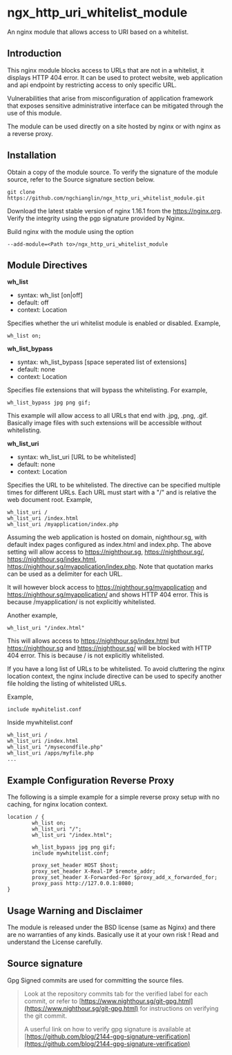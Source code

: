 # ngx_http_uri_whitelist_module
An nginx module that allows access to URI based on a whitelist. 

## Introduction
This nginx module blocks access to URLs that are not in a whitelist, it displays HTTP 404 error. It can be used to protect website, 
web application and api endpoint by restricting access to only specific URL. 

Vulnerabilities that arise from misconfiguration of application framework that exposes sensitive administrative interface 
can be mitigated through the use of this module. 

The module can be used directly on a site hosted by nginx or with nginx as a reverse proxy. 

## Installation

Obtain a copy of the module source. To verify the signature of the module source, refer to the Source signature section below.

    git clone https://github.com/ngchianglin/ngx_http_uri_whitelist_module.git
    
Download the latest stable version of nginx 1.16.1 from the https://nginx.org. Verify the integrity using the pgp signature 
provided by Nginx. 

Build nginx with the module using the option

    --add-module=<Path to>/ngx_http_uri_whitelist_module
    
## Module Directives

**wh_list**

* syntax: wh_list [on|off]
* default: off
* context: Location

Specifies whether the uri whitelist module is enabled or disabled. Example, 

    wh_list on; 

**wh_list_bypass**

* syntax: wh_list_bypass [space seperated list of extensions]
* default: none
* context: Location

Specifies file extensions that will bypass the whitelisting. For example, 

    wh_list_bypass jpg png gif;

This example will allow access to all URLs that end with .jpg, .png, .gif. Basically image files with such extensions will be 
accessible without whitelisting. 

**wh_list_uri**

* syntax: wh_list_uri [URL to be whitelisted]
* default: none
* context: Location

Specifies the URL to be whitelisted. The directive can be specified multiple times for different URLs. Each URL must start with 
a "/" and is relative the web document root. Example, 

    wh_list_uri /
    wh_list_uri /index.html
    wh_list_uri /myapplication/index.php
 
Assuming the web application is hosted on domain, nighthour.sg, with default index pages configured as index.html and index.php.
The above setting will allow access to https://nighthour.sg, https://nighthour.sg/, https://nighthour.sg/index.html, 
https://nighthour.sg/myapplication/index.php. Note that quotation marks can be used as a delimiter for each URL.  

It will however block access to https://nighthour.sg/myapplication and https://nighthour.sg/myapplication/ and shows HTTP 404 
error. This is because /myapplication/ is not explicitly whitelisted. 

Another example, 

    wh_list_uri "/index.html"

This will allows access to https://nighthour.sg/index.html but https://nighthour.sg and https://nighthour.sg/ will be blocked with
HTTP 404 error. This is because / is not explicitly whitelisted. 

If you have a long list of URLs to be whitelisted. To avoid cluttering the nginx location context, the nginx include directive can
be used to specify another file holding the listing of whitelisted URLs. 

Example, 

    include mywhitelist.conf

Inside mywhitelist.conf 

    wh_list_uri /
    wh_list_uri /index.html
    wh_list_uri "/mysecondfile.php"
    wh_list_uri /apps/myfile.php
    ...


## Example Configuration Reverse Proxy

The following is a simple example for a simple reverse proxy setup with no caching, for nginx location context. 

    location / {
            wh_list on;
            wh_list_uri "/";
            wh_list_uri "/index.html";
            
            wh_list_bypass jpg png gif; 
            include mywhitelist.conf; 

            proxy_set_header HOST $host;
            proxy_set_header X-Real-IP $remote_addr;
            proxy_set_header X-Forwarded-For $proxy_add_x_forwarded_for;
            proxy_pass http://127.0.0.1:8080;
    }


## Usage Warning and Disclaimer

The module is released under the BSD license (same as Nginx) and there are no warranties of any kinds. 
Basically use it at your own risk ! Read and understand the License carefully.

## Source signature
Gpg Signed commits are used for committing the source files.

> Look at the repository commits tab for the verified label for each commit, or refer to [https://www.nighthour.sg/git-gpg.html](https://www.nighthour.sg/git-gpg.html) for instructions on verifying the git commit.
>
> A userful link on how to verify gpg signature is available at [https://github.com/blog/2144-gpg-signature-verification](https://github.com/blog/2144-gpg-signature-verification)


